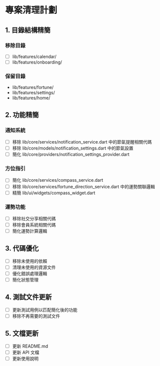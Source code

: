 # 專案清理計劃

## 1. 目錄結構精簡

### 移除目錄
- [ ] lib/features/calendar/
- [ ] lib/features/onboarding/

### 保留目錄
- lib/features/fortune/
- lib/features/settings/
- lib/features/home/

## 2. 功能精簡

### 通知系統
- [ ] 移除 lib/core/services/notification_service.dart 中的節氣提醒相關代碼
- [ ] 移除 lib/core/models/notification_settings.dart 中的節氣設置
- [ ] 簡化 lib/core/providers/notification_settings_provider.dart

### 方位指引
- [ ] 簡化 lib/core/services/compass_service.dart
- [ ] 移除 lib/core/services/fortune_direction_service.dart 中的運勢關聯邏輯
- [ ] 精簡 lib/ui/widgets/compass_widget.dart

### 運勢功能
- [ ] 移除社交分享相關代碼
- [ ] 移除會員系統相關代碼
- [ ] 簡化運勢計算邏輯

## 3. 代碼優化
- [ ] 移除未使用的依賴
- [ ] 清理未使用的資源文件
- [ ] 優化錯誤處理邏輯
- [ ] 簡化狀態管理

## 4. 測試文件更新
- [ ] 更新測試用例以匹配簡化後的功能
- [ ] 移除不再需要的測試文件

## 5. 文檔更新
- [ ] 更新 README.md
- [ ] 更新 API 文檔
- [ ] 更新使用說明 